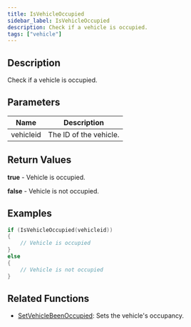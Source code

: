 ```yaml
---
title: IsVehicleOccupied
sidebar_label: IsVehicleOccupied
description: Check if a vehicle is occupied.
tags: ["vehicle"]
---
```


<VersionWarn version='omp v1.1.0.2612' />

## Description

Check if a vehicle is occupied.

## Parameters

| Name      | Description            |
|-----------|------------------------|
| vehicleid | The ID of the vehicle. |

## Return Values

**true** - Vehicle is occupied.

**false** - Vehicle is not occupied.

## Examples

```c
if (IsVehicleOccupied(vehicleid))
{
    // Vehicle is occupied
}
else
{
    // Vehicle is not occupied
}
```

## Related Functions

- [SetVehicleBeenOccupied](SetVehicleBeenOccupied): Sets the vehicle's occupancy.

